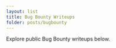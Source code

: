 ```yaml
---
layout: list
title: Bug Bounty Writeups
folder: posts/bugbounty
---
```


Explore public Bug Bounty writeups below.

